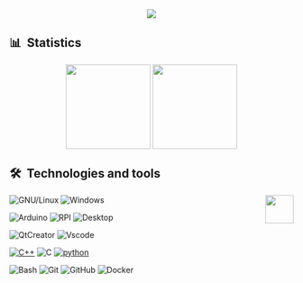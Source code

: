 <!-- WELCOME MESSAGE -->
<!-- <div align="center">
  Hi there 👋
</div> -->

<!-- PROGRAMMER GIF -->
<div align="center">
  <!-- <img src="https://media.giphy.com/media/dWesBcTLavkZuG35MI/giphy.gif" width="600" height="300"/> -->
  <img src="https://user-images.githubusercontent.com/74038190/225813708-98b745f2-7d22-48cf-9150-083f1b00d6c9.gif"/>
</div> 

<!-- GITHUB STATS -->
## 📊  Statistics
<div align=center>
  <img height=150 align="center" src="https://github-readme-stats.vercel.app/api?username=Kupofty&rank_icon=github&theme=radical&show_icons=true&count_private=true" />
  <img height=150 align="center" src="https://github-readme-stats.vercel.app/api/top-langs/?username=Kupofty&theme=radical&layout=compact" />
</div>

<!-- Visitors -->
 <!-- ![visitors](https://visitor-badge.laobi.icu/badge?page_id=Kupofty.visitor-badge) 
 ![](https://komarev.com/ghpvc/?username=Kupofty&color=brightgreen) -->
   
<!-- BADGES 1 -->
<!--<p align="center">
   For more icons please follow  https://github.com/MikeCodesDotNET/ColoredBadges -->
  <!-- <img src="https://github.com/MikeCodesDotNET/ColoredBadges/blob/master/svg/dev/frameworks/qt.svg" alt="python" style="vertical-align:top; margin:4px">
  <img src="https://raw.githubusercontent.com/8bithemant/8bithemant/master/svg/dev/languages/python.svg" alt="python" style="vertical-align:top; margin:4px">
  <img src="https://raw.githubusercontent.com/8bithemant/8bithemant/master/svg/dev/tools/bash.svg" alt="bash" style="vertical-align:top; margin:4px">
  <img src="https://github.com/MikeCodesDotNET/ColoredBadges/blob/master/svg/dev/tools/docker.svg" alt="vscode" style="vertical-align:top; margin:4px">
</p> -->

<!-- BADGES 2 -->
<!-- ![Qt](https://img.shields.io/badge/Framework-Qt-informational?style=flat&logo=qt&color=3776AB)
![C++](https://img.shields.io/badge/Code-C++-informational?style=flat&logo=c&color=3776AB)
![Python](https://img.shields.io/badge/Code-Python-informational?style=flat&logo=python&color=3776AB)
![Linux](https://img.shields.io/badge/System-Linux-informational?style=flat&logo=linux&color=FCC624) -->

## 🛠  Technologies and tools
<img align='right' src='https://user-images.githubusercontent.com/5713670/87202985-820dcb80-c2b6-11ea-9f56-7ec461c497c3.gif' width='50"'>

![GNU/Linux](https://img.shields.io/badge/Linux-FCC624?style=flat&logo=linux&logoColor=black)
![Windows](https://img.shields.io/badge/Windows-OS?style=flat&logo=windows&logoColor=white&color=0078D6)

![Arduino](https://img.shields.io/badge/Arduino-FCC624?style=flat&logo=arduino&color=blue&logoColor=white)
![RPI](https://img.shields.io/badge/Raspberry-PI?style=flat&logo=raspberry-pi&color=C51A4A&logoColor=white)
![Desktop](https://img.shields.io/badge/Desktop-FCC624?style=flat&logo=desktop&color=blue&logoColor=white)

![QtCreator](https://img.shields.io/badge/QtCreator-informational?style=flat&logo=qt&color=41CD52&logoColor=white)
![Vscode](https://img.shields.io/badge/VSCode-0078D4?style=flat&logo=visualstudiocode&logoColor=white)

<a href="https://github.com/alwinw?tab=repositories&language=c%2B%2B" target="_blank"><img alt="C++" src="https://img.shields.io/badge/-C%2B%2B-00599C?style=flat&logo=C%2B%2B&logoColor=white"></a>
![C](https://img.shields.io/badge/C-00599C?style=flat&logo=c&logoColor=white)
<a href="https://github.com/alwinw?tab=repositories&language=python" target="_blank"><img alt="python" src="https://img.shields.io/badge/-Python-3776AB?style=flat-square&logo=Python&logoColor=FCC624"></a>

![Bash](https://img.shields.io/badge/GNU%20Bash-4EAA25?style=flat&logo=GNU%20Bash&color=black&logoColor=white)
![Git](https://img.shields.io/badge/Git-F05032?style=flat&logo=git&logoColor=white)
![GitHub](https://img.shields.io/badge/-GitHub-181717?style=flat-square&color=purple&logo=github)
![Docker](https://img.shields.io/badge/-Docker-2496ED?logo=docker&logoColor=white)




<!-- DROPDOWN MENU -->
<!-- <details>
<summary>Click for GitHub Stats</summary>
<p align="center">

</p>
</details> -->
